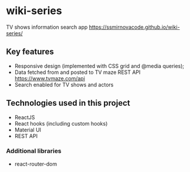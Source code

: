 # wiki-series
TV shows information search app
https://ssmirnovacode.github.io/wiki-series/

## Key features
- Responsive design (implemented with CSS grid and @media queries);
- Data fetched from and posted to TV maze REST API https://www.tvmaze.com/api
- Search enabled for TV shows and actors

## Technologies used in this project
 - ReactJS
 - React hooks (including custom hooks)
 - Material UI
 - REST API

### Additional libraries
 - react-router-dom